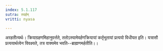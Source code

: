 ```yaml
---
index: 5.1.117
sutra: तदर्हम्
vritti: nyasa

---
```

अरहतीत्यर्थः। क्रियाग्रहणमिहानुवर्त्तते, ततोऽस्यामेवर्हणक्रियायां कर्तृभूतायां प्रत्ययो विधीयत इति। यत्रासौ प्रत्ययार्थत्वेन विवक्ष्यते, तत्र वाक्यमेव भवति--ब्राह्मणमर्हतीति।।